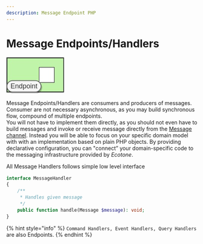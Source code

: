 ```yaml
---
description: Message Endpoint PHP
---
```


# Message Endpoints/Handlers

![](<../../../.gitbook/assets/endpoint (1).jpg>)

Message Endpoints/Handlers are consumers and producers of messages. Consumer are not necessary asynchronous, as you may build synchronous flow, compound of multiple endpoints. \
You will not have to implement them directly, as you should not even have to build messages and invoke or receive message directly from the [Message channel](../message-channel.md). Instead you will be able to focus on your specific domain model with with an implementation based on plain PHP objects. By providing declarative configuration, you can "connect” your domain-specific code to the messaging infrastructure provided by _Ecotone_.&#x20;



All Message Handlers follows simple low level interface

```php
interface MessageHandler
{
    /**
     * Handles given message
     */
    public function handle(Message $message): void;
}
```

{% hint style="info" %}
`Command Handlers, Event Handlers, Query Handlers` are also Endpoints.
{% endhint %}
